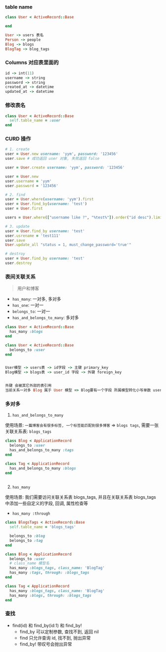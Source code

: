 ### table name

```rb
class User < ActiveRecord::Base

end

User -> users 表名
Person -> people
Blog -> blogs
BlogTag -> blog_tags
```

### Columns 对应表里面的

```rb
id -> int(11)
username -> string
password -> string
created_at -> datetime
updated_at -> datetime
```

### 修改表名

```rb
class User < ActiveRecord::Base
  self.table_name = :user
end
```

### CURD 操作

```rb
# 1. create
user = User.new username: 'yym', password: '123456'
user.save # 成功返回 user 对象, 失败返回 false

user = User.create username: 'yym', password: '123456'

user = User.new
user.username = 'yym'
user.password = '123456'

# 2. find
user = User.where(username: 'yym').first
user = User.find_by(username: 'test')
user = User.first

users = User.where(["username like ?", "%test%"]).order("id desc").limit(2)

# 3. update
user = User.find_by username: 'test'
user.usrename = 'test111'
user.save
User.update_all "status = 1, must_change_password='true'"

# destroy
user = User.find_by username: 'test'
user.destroy
```

### 表间关联关系

> 用户和博客

- `has_many`: 一对多, 多对多
- `has_one`: 一对一
- `belongs_to`: 一对一
- `has_and_belongs_to_many`: 多对多


```rb
class User < ActiveRecord::Base
  has_many :blogs
end

class User < ActiveRecord::Base
  belongs_to :user
end


User模型 -> users表 -> id字段 -> 主键 primary_key
Blog模型 -> blogs表 -> user_id 字段 -> 外键 foreign_key


外键 会被其它外部的表引用
当前关系一对多 Blog 属于 User 模型 => Blog要有一个字段 所属模型转化小写单数 user_id  
```

### 多对多

1. `has_and_belongs_to_many`

使用场景: `一篇博客会有很多标签, 一个标签能匹配到很多博客` =>  `blogs tags`, 需要一张关联关系表: `blogs_tags`

```rb
class Blog < ApplicationRecord
  belongs_to :user
  has_and_belongs_to_many :tags
end

class Tag < ApplicationRecord
  has_and_belongs_to_many :blogs
end
 
```

2. `has_many`

使用场景: 我们需要访问关联关系表 blogs_tags, 并且在关联关系表 blogs_tags 中添加一些自定义的字段, 回调, 属性检查等

- `has_many :through`


```rb
class BlogsTags < ActiveRecord::Base
  self.table_name = 'blogs_tags'

  belongs_to :blog
  belongs_to :tag
end

class Blog < ApplicationRecord
  belongs_to :user
  # class_name 模型名
  has_many :blogs_tags, class_name: 'BlogTag'
  has_many :tags, through: :blogs_tags
end

class Tag < ApplicationRecord
  has_many :blogs_tags, class_name: 'BlogTag'
  has_many :blogs, through: :blogs_tags
end

```

### 查找

- find(id) 和 find_by(id:1) 和 find_by!
   - find_by 可以定制参数, 查找不到, 返回 nil
   - find 只允许查询 id, 找不到, 抛出异常
   - find_by! 带叹号会抛出异常
